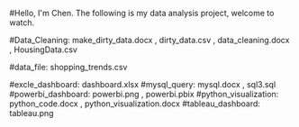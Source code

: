 #Hello, I'm Chen. The following is my data analysis project, welcome to watch.

#Data_Cleaning: make_dirty_data.docx , dirty_data.csv , data_cleaning.docx , HousingData.csv

#data_file: shopping_trends.csv

#excle_dashboard: dashboard.xlsx
#mysql_query: mysql.docx , sql3.sql
#powerbi_dashboard: powerbi.png , powerbi.pbix
#python_visualization: python_code.docx , python_visualization.docx
#tableau_dashboard: tableau.png
